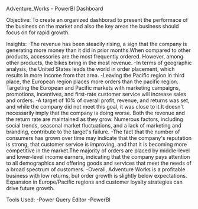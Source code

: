 Adventure_Works - PowerBI Dashboard

Objective: To create an organized dashborad to present the performace of
the business on the market and also the key areas the business should
focus on for rapid growth.

Insights: -The revenue has been steadily rising, a sign that the company
is generating more money than it did in prior months.When compared to
other products, accessories are the most frequently ordered. However,
among other products, the bikes bring in the most revenue. -In terms of
geographic analysis, the United States leads the world in order
placement, which results in more income from that area. -Leaving the
Pacific region in third place, the European region places more orders
than the pacific region. Targeting the European and Pacific markets with
marketing campaigns, promotions, incentives, and first-rate customer
service will increase sales and orders. -A target of 10% of overall
profit, revenue, and returns was set, and while the company did not meet
this goal, it was close to it.It doesn't necessarily imply that the
company is doing worse. Both the revenue and the return rate are
maintained as they grow. Numerous factors, including social trends,
seasonal market fluctuations, and a lack of marketing and branding,
contribute to the target's failure. -The fact that the number of
consumers has grown over time may indicate that the company's reputation
is strong, that customer service is improving, and that it is becoming
more competitive in the market.The majority of orders are placed by
middle-level and lower-level income earners, indicating that the company
pays attention to all demographics and offering goods and services that
meet the needs of a broad spectrum of customers. -Overall, Adventure
Works is a profitable business with low returns, but order growth is
slightly below expectations. Expansion in Europe/Pacific regions and
customer loyalty strategies can drive future growth.

Tools Used: -Power Query Editor -PowerBI

